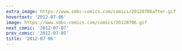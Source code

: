 ```yaml
---
extra_image: https://www.smbc-comics.com/comics/20120706after.gif
hovertext: '2012-07-06'
image: https://www.smbc-comics.com/comics/20120706.gif
next_comic: '2012-07-07'
prev_comic: '2012-07-05'
title: '2012-07-06'
---
```


